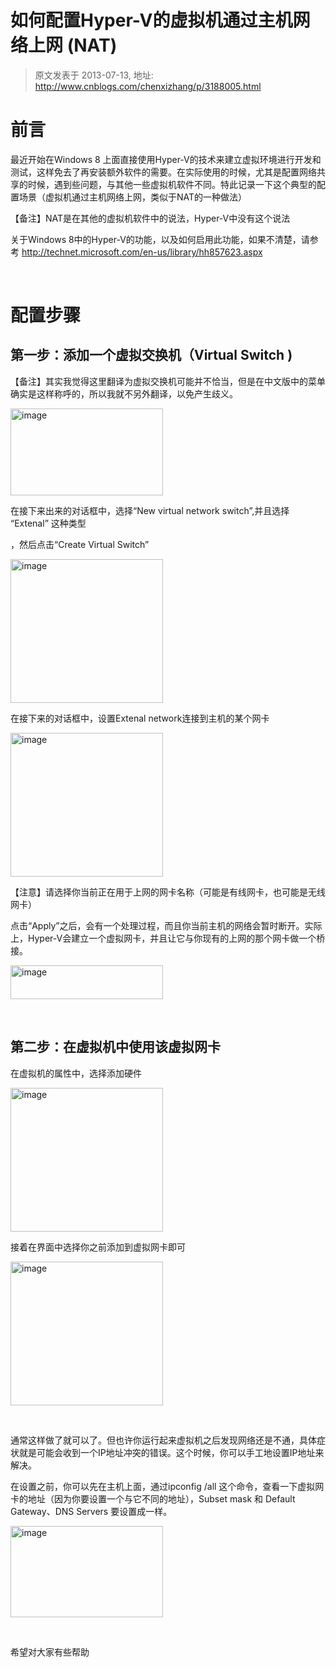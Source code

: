 # 如何配置Hyper-V的虚拟机通过主机网络上网 (NAT) 
> 原文发表于 2013-07-13, 地址: http://www.cnblogs.com/chenxizhang/p/3188005.html 


<h1>前言</h1> <p>最近开始在Windows 8 上面直接使用Hyper-V的技术来建立虚拟环境进行开发和测试，这样免去了再安装额外软件的需要。在实际使用的时候，尤其是配置网络共享的时候，遇到些问题，与其他一些虚拟机软件不同。特此记录一下这个典型的配置场景（虚拟机通过主机网络上网，类似于NAT的一种做法）</p> <p>【备注】NAT是在其他的虚拟机软件中的说法，Hyper-V中没有这个说法</p> <p>关于Windows 8中的Hyper-V的功能，以及如何启用此功能，如果不清楚，请参考 <a href="http://technet.microsoft.com/en-us/library/hh857623.aspx">http://technet.microsoft.com/en-us/library/hh857623.aspx</a></p> <p>&nbsp;</p> <h1>配置步骤</h1> <h2>第一步：添加一个虚拟交换机（Virtual Switch )</h2> <p>【备注】其实我觉得这里翻译为虚拟交换机可能并不恰当，但是在中文版中的菜单确实是这样称呼的，所以我就不另外翻译，以免产生歧义。</p> <p><a href="http://images.cnitblog.com/blog/9072/201307/13142805-294ec3921f454c9b976a8e6021508c04.png"><img title="image" border="0" alt="image" src="http://images.cnitblog.com/blog/9072/201307/13142805-a595e347ddf64e5ab564c78d9015a2f3.png" width="244" height="139"></a></p> <p>在接下来出来的对话框中，选择“New virtual network switch”,并且选择 “Extenal” 这种类型</p> <p>，然后点击“Create Virtual Switch”</p> <p><a href="http://images.cnitblog.com/blog/9072/201307/13142807-b39e14f15b174fc0b78e2a6681a70202.png"><img title="image" border="0" alt="image" src="http://images.cnitblog.com/blog/9072/201307/13142807-2391e430ad8e44dbb72be86239f59113.png" width="244" height="230"></a></p> <p>在接下来的对话框中，设置Extenal network连接到主机的某个网卡</p> <p><a href="http://images.cnitblog.com/blog/9072/201307/13142811-a76096b9973e41e6b5126eac1ed6eaf5.png"><img title="image" border="0" alt="image" src="http://images.cnitblog.com/blog/9072/201307/13142811-830f97c472d447ff844eff8a6b0db4ea.png" width="244" height="230"></a></p> <p>【注意】请选择你当前正在用于上网的网卡名称（可能是有线网卡，也可能是无线网卡）</p> <p>点击“Apply”之后，会有一个处理过程，而且你当前主机的网络会暂时断开。实际上，Hyper-V会建立一个虚拟网卡，并且让它与你现有的上网的那个网卡做一个桥接。</p> <p><a href="http://images.cnitblog.com/blog/9072/201307/13142812-b18812e63ff94a349e8db668b5a94d2f.png"><img title="image" border="0" alt="image" src="http://images.cnitblog.com/blog/9072/201307/13142812-565ed4cf0aa540daa4188e37fc9fd627.png" width="244" height="54"></a></p> <p>&nbsp;</p> <h2>第二步：在虚拟机中使用该虚拟网卡</h2> <p>在虚拟机的属性中，选择添加硬件</p> <p><a href="http://images.cnitblog.com/blog/9072/201307/13142816-828cc7ade7944ce4ac4ac7af4666a4d9.png"><img title="image" border="0" alt="image" src="http://images.cnitblog.com/blog/9072/201307/13142816-c2058ea9cfb3444ca581b3d09166eefc.png" width="244" height="230"></a></p> <p>接着在界面中选择你之前添加到虚拟网卡即可</p> <p><a href="http://images.cnitblog.com/blog/9072/201307/13142822-f7b28fbe8a934d9f9765ba77dce9ac8f.png"><img title="image" border="0" alt="image" src="http://images.cnitblog.com/blog/9072/201307/13142823-df330df9f61f434982cdece8d89453ee.png" width="244" height="230"></a></p> <p>&nbsp;</p> <p>通常这样做了就可以了。但也许你运行起来虚拟机之后发现网络还是不通，具体症状就是可能会收到一个IP地址冲突的错误。这个时候，你可以手工地设置IP地址来解决。</p> <p>在设置之前，你可以先在主机上面，通过ipconfig /all 这个命令，查看一下虚拟网卡的地址（因为你要设置一个与它不同的地址），Subset mask 和 Default Gateway、DNS Servers 要设置成一样。</p> <p><a href="http://images.cnitblog.com/blog/9072/201307/13142827-ef1d855cb71c4ce884bc607a178d68ec.png"><img title="image" border="0" alt="image" src="http://images.cnitblog.com/blog/9072/201307/13142828-9335f2cfb49b4e3b9217902de52bb063.png" width="244" height="146"></a></p> <p>&nbsp;</p> <p>希望对大家有些帮助</p>